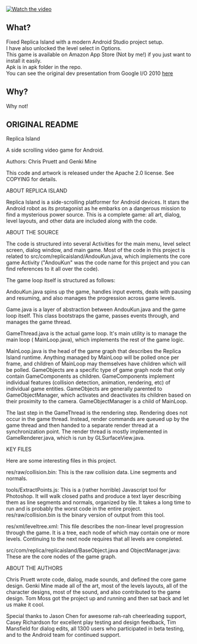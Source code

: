 [![Watch the video](https://img.youtube.com/vi/Gzvndy9MXUw/0.jpg)](https://www.youtube.com/watch?v=VGzvndy9MXUw)

## What?

Fixed Replica Island with a modern Android Studio project setup.  
I have also unlocked the level select in Options.  
This game is available on Amazon App Store (Not by me!) if you just want to install it easily.  
Apk is in apk folder in the repo.  
You can see the original dev presentation from Google I/O
2010 [here](https://www.youtube.com/watch?v=7-62tRHLcHk)

## Why?

Why not!

## ORIGINAL README

Replica Island

A side scrolling video game for Android.

Authors: Chris Pruett and Genki Mine

This code and artwork is released under the Apache 2.0 license. See COPYING for details.

ABOUT REPLICA ISLAND

Replica Island is a side-scrolling platformer for Android devices. It stars the Android robot as its
protagonist as he embarks on a dangerous mission to find a mysterious power source. This is a
complete game: all art, dialog, level layouts, and other data are included along with the code.

ABOUT THE SOURCE

The code is structured into several Activities for the main menu, level select screen, dialog
window, and main game. Most of the code in this project is related to
src/com/replicaisland/AndouKun.java, which implements the core game Activity ("AndouKun" was the
code name for this project and you can find references to it all over the code).

The game loop itself is structured as follows:

AndouKun.java spins up the game, handles input events, deals with pausing and resuming, and also
manages the progression across game levels.

Game.java is a layer of abstraction between AndouKun.java and the game loop itself. This class
bootstraps the game, passes events through, and manages the game thread.

GameThread.java is the actual game loop. It's main utility is to manage the main loop (
MainLoop.java), which implements the rest of the game logic.

MainLoop.java is the head of the game graph that describes the Replica Island runtime. Anything
managed by MainLoop will be polled once per frame, and children of MainLoop may themselves have
children which will be polled. GameObjects are a specific type of game graph node that only contain
GameComponents as children. GameComponents implement individual features (collision detection,
animation, rendering, etc) of individual game entities. GameObjects are generally parented to
GameObjectManager, which activates and deactivates its children based on their proximity to the
camera. GameObjectManager is a child of MainLoop.

The last step in the GameThread is the rendering step. Rendering does not occur in the game thread.
Instead, render commands are queued up by the game thread and then handed to a separate render
thread at a synchronization point. The render thread is mostly implemented in GameRenderer.java,
which is run by GLSurfaceView.java.

KEY FILES

Here are some interesting files in this project.

res/raw/collision.bin: This is the raw collision data. Line segments and normals.

tools/ExtractPoints.js: This is a (rather horrible) Javascript tool for Photoshop. It will walk
closed paths and produce a text layer describing them as line segments and normals, organized by
tile. It takes a long time to run and is probably the worst code in the entire project.
res/raw/collision.bin is the binary version of output from this tool.

res/xml/leveltree.xml: This file describes the non-linear level progression through the game. It is
a tree, each node of which may contain one or more levels. Continuing to the next node requires that
all levels are completed.

src/com/replica/replicaisland/BaseObject.java and ObjectManager.java: These are the core nodes of
the game graph.

ABOUT THE AUTHORS

Chris Pruett wrote code, dialog, made sounds, and defined the core game design.
Genki Mine made all of the art, most of the levels layouts, all of the character designs, most of
the sound, and also contributed to the game design.
Tom Moss got the project up and running and then sat back and let us make it cool.

Special thanks to Jason Chen for awesome rah-rah cheerleading support, Casey Richardson for
excellent play testing and design feedback, Tim Mansfield for dialog edits, all 1300 users who
participated in beta testing, and to the Android team for continued support.
